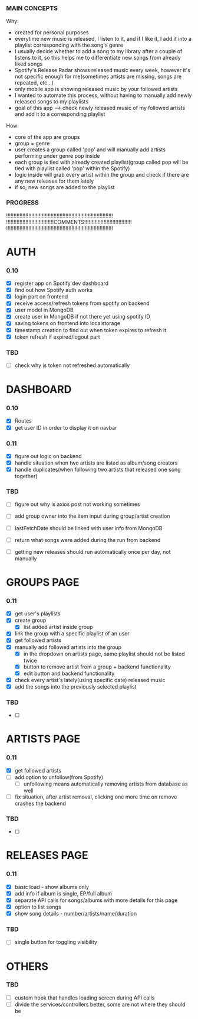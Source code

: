 ### MAIN CONCEPTS

Why:

- created for personal purposes
- everytime new music is released, I listen to it, and if I like it, I add it into a playlist corresponding with the song's genre
- I usually decide whether to add a song to my library after a couple of listens to it, so this helps me to differentiate new songs from already liked songs
- Spotify's Release Radar shows released music every week, however it's not specific enough for me(sometimes artists are missing, songs are repeated, etc...)
- only mobile app is showing released music by your followed artists
- I wanted to automate this process, without having to manually add newly released songs to my playlists
- goal of this app --> check newly released music of my followed artists and add it to a corresponding playlist

How:

- core of the app are groups
- group = genre
- user creates a group called 'pop' and will manually add artists performing under genre pop inside
- each group is tied with already created playlist(group called pop will be tied with playlist called 'pop' within the Spotify)
- logic inside will grab every artist within the group and check if there are any new releases for them lately
- if so, new songs are added to the playlist

### PROGRESS

!!!!!!!!!!!!!!!!!!!!!!!!!!!!!!!!!!!!!!!!!!!!!!!!!!!!!!!!!!!!!!!!!!!!!!!!
!!!!!!!!!!!!!!!!!!!!!!!!!!!!!!!!COMMENTS!!!!!!!!!!!!!!!!!!!!!!!!!!!!!!!!
!!!!!!!!!!!!!!!!!!!!!!!!!!!!!!!!!!!!!!!!!!!!!!!!!!!!!!!!!!!!!!!!!!!!!!!!

# AUTH
### 0.10
- [x] register app on Spotify dev dashboard
- [x] find out how Spotify auth works
- [x] login part on frontend
- [x] receive access/refresh tokens from spotify on backend
- [x] user model in MongoDB
- [x] create user in MongoDB if not there yet using spotify ID
- [x] saving tokens on frontend into localstorage
- [x] timestamp creation to find out when token expires to refresh it
- [x] token refresh if expired/logout part
### TBD
- [ ] check why is token not refreshed automatically


# DASHBOARD
### 0.10
- [x] Routes
- [x] get user ID in order to display it on navbar
### 0.11
- [x] figure out logic on backend
- [x] handle situation when two artists are listed as album/song creators
- [x] handle duplicates(when following two artists that released one song together)
### TBD
- [ ] figure out why is axios post not working sometimes
- [ ] add group owner into the item input during group/artist creation
- [ ] lastFetchDate should be linked with user info from MongoDB
- [ ] return what songs were added during the run from backend
- [ ] getting new releases should run automatically once per day, not manually


# GROUPS PAGE
### 0.11
- [x] get user's playlists
- [x] create group
  - [x] list added artist inside group
- [x] link the group with a specific playlist of an user
- [x] get followed artists
- [x] manually add followed artists into the group
  - [x] in the dropdown on artists page, same playlist should not be listed twice
  - [x] button to remove artist from a group + backend functionality
  - [x] edit button and backend functionality
- [x] check every artist's lately(using specific date) released music
- [x] add the songs into the previously selected playlist
### TBD
- [ ]


# ARTISTS PAGE
### 0.11
- [x] get followed artists
- [ ] add option to unfollow(from Spotify)
  - [ ] unfollowing means automatically removing artists from database as well
- [ ] fix situation, after artist removal, clicking one more time on remove crashes the backend
### TBD
- [ ]


# RELEASES PAGE
### 0.11
- [x] basic load - show albums only
- [x] add info if album is single, EP/full album
- [x] separate API calls for songs/albums with more details for this page
- [x] option to list songs
- [x] show song details - number/artists/name/duration
### TBD
- [ ] single button for toggling visibility


# OTHERS
### TBD
- [ ] custom hook that handles loading screen during API calls
- [ ] divide the services/controllers better, some are not where they should be